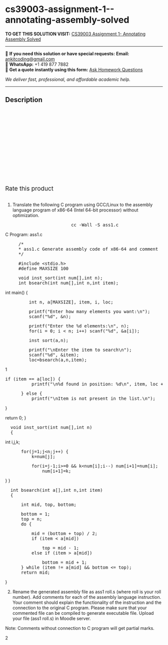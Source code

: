 # cs39003-assignment-1--annotating-assembly-solved
**TO GET THIS SOLUTION VISIT:** [CS39003 Assignment 1- Annotating Assembly Solved](https://www.ankitcodinghub.com/product/cs39003-assignment-1-annotating-assembly-solved/)


---

📩 **If you need this solution or have special requests:** **Email:** ankitcoding@gmail.com  
📱 **WhatsApp:** +1 419 877 7882  
📄 **Get a quote instantly using this form:** [Ask Homework Questions](https://www.ankitcodinghub.com/services/ask-homework-questions/)

*We deliver fast, professional, and affordable academic help.*

---

<h2>Description</h2>



<div class="kk-star-ratings kksr-auto kksr-align-center kksr-valign-top" data-payload="{&quot;align&quot;:&quot;center&quot;,&quot;id&quot;:&quot;92872&quot;,&quot;slug&quot;:&quot;default&quot;,&quot;valign&quot;:&quot;top&quot;,&quot;ignore&quot;:&quot;&quot;,&quot;reference&quot;:&quot;auto&quot;,&quot;class&quot;:&quot;&quot;,&quot;count&quot;:&quot;0&quot;,&quot;legendonly&quot;:&quot;&quot;,&quot;readonly&quot;:&quot;&quot;,&quot;score&quot;:&quot;0&quot;,&quot;starsonly&quot;:&quot;&quot;,&quot;best&quot;:&quot;5&quot;,&quot;gap&quot;:&quot;4&quot;,&quot;greet&quot;:&quot;Rate this product&quot;,&quot;legend&quot;:&quot;0\/5 - (0 votes)&quot;,&quot;size&quot;:&quot;24&quot;,&quot;title&quot;:&quot;CS39003 Assignment 1- Annotating Assembly&nbsp;Solved&quot;,&quot;width&quot;:&quot;0&quot;,&quot;_legend&quot;:&quot;{score}\/{best} - ({count} {votes})&quot;,&quot;font_factor&quot;:&quot;1.25&quot;}">

<div class="kksr-stars">

<div class="kksr-stars-inactive">
            <div class="kksr-star" data-star="1" style="padding-right: 4px">


<div class="kksr-icon" style="width: 24px; height: 24px;"></div>
        </div>
            <div class="kksr-star" data-star="2" style="padding-right: 4px">


<div class="kksr-icon" style="width: 24px; height: 24px;"></div>
        </div>
            <div class="kksr-star" data-star="3" style="padding-right: 4px">


<div class="kksr-icon" style="width: 24px; height: 24px;"></div>
        </div>
            <div class="kksr-star" data-star="4" style="padding-right: 4px">


<div class="kksr-icon" style="width: 24px; height: 24px;"></div>
        </div>
            <div class="kksr-star" data-star="5" style="padding-right: 4px">


<div class="kksr-icon" style="width: 24px; height: 24px;"></div>
        </div>
    </div>

<div class="kksr-stars-active" style="width: 0px;">
            <div class="kksr-star" style="padding-right: 4px">


<div class="kksr-icon" style="width: 24px; height: 24px;"></div>
        </div>
            <div class="kksr-star" style="padding-right: 4px">


<div class="kksr-icon" style="width: 24px; height: 24px;"></div>
        </div>
            <div class="kksr-star" style="padding-right: 4px">


<div class="kksr-icon" style="width: 24px; height: 24px;"></div>
        </div>
            <div class="kksr-star" style="padding-right: 4px">


<div class="kksr-icon" style="width: 24px; height: 24px;"></div>
        </div>
            <div class="kksr-star" style="padding-right: 4px">


<div class="kksr-icon" style="width: 24px; height: 24px;"></div>
        </div>
    </div>
</div>


<div class="kksr-legend" style="font-size: 19.2px;">
            <span class="kksr-muted">Rate this product</span>
    </div>
    </div>
<div class="page" title="Page 1">
<div class="layoutArea">
<div class="column">
&nbsp;

1. Translate the following C program using GCC/Linux to the assembly language program of x86-64 (Intel 64-bit processor) without optimization.

<pre>                         cc -Wall -S ass1.c
</pre>
C Program: ass1.c

<pre>     /*
     * ass1.c Generate assembly code of x86-64 and comment
     */
</pre>
<pre>     #include &lt;stdio.h&gt;
     #define MAXSIZE 100
</pre>
<pre>     void inst_sort(int num[],int n);
     int bsearch(int num[],int n,int item);
</pre>
int main() {

<pre>         int n, a[MAXSIZE], item, i, loc;
</pre>
<pre>         printf("Enter how many elements you want:\n");
         scanf("%d", &amp;n);
</pre>
<pre>         printf("Enter the %d elements:\n", n);
         for(i = 0; i &lt; n; i++) scanf("%d", &amp;a[i]);
</pre>
<pre>         inst_sort(a,n);
</pre>
<pre>         printf("\nEnter the item to search\n");
         scanf("%d", &amp;item);
         loc=bsearch(a,n,item);
</pre>
</div>
</div>
<div class="layoutArea">
<div class="column">
1

</div>
</div>
</div>
<div class="page" title="Page 2">
<div class="layoutArea">
<div class="column">
<pre>if (item == a[loc]) {
          printf("\n%d found in position: %d\n", item, loc + 1);
</pre>
<pre>      } else {
          printf("\nItem is not present in the list.\n");
</pre>
}

return 0; }

<pre>  void inst_sort(int num[],int n)
  {
</pre>
int i,j,k;

<pre>      for(j=1;j&lt;n;j++) {
          k=num[j];
</pre>
<pre>          for(i=j-1;i&gt;=0 &amp;&amp; k&lt;num[i];i--) num[i+1]=num[i];
              num[i+1]=k;
</pre>
} }

<pre>  int bsearch(int a[],int n,int item)
  {
</pre>
<pre>      int mid, top, bottom;
</pre>
<pre>      bottom = 1;
      top = n;
      do {
</pre>
<pre>          mid = (bottom + top) / 2;
          if (item &lt; a[mid])
</pre>
<pre>              top = mid - 1;
          else if (item &gt; a[mid])
</pre>
<pre>              bottom = mid + 1;
      } while (item != a[mid] &amp;&amp; bottom &lt;= top);
      return mid;
</pre>
}

2. Rename the generated assembly file as ass1 roll.s (where roll is your roll number). Add comments for each of the assembly language instruction. Your comment should explain the functionality of the instruction and the connection to the original C program. Please make sure that your commented file can be compiled to generate executable file. Upload your file (ass1 roll.s) in Moodle server.

Note: Comments without connection to C program will get partial marks.

</div>
</div>
<div class="layoutArea">
<div class="column">
2

</div>
</div>
</div>
